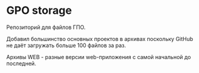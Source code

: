 # GPO storage

Репозиторий для файлов ГПО.

Добавил большинство основных проектов в архивах поскольку GitHub не даёт загружать больше 100 файлов за раз.

Архивы WEB - разные версии web-приложения с самой начальной до последней.
